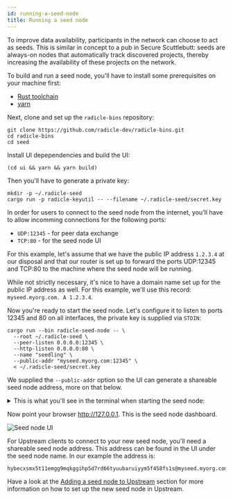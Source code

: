 ```yaml
---
id: running-a-seed-node
title: Running a seed node
---
```


To improve data availability, participants in the network can choose to act as
seeds. This is similar in concept to a pub in Secure Scuttlebutt: seeds are
always-on nodes that automatically track discovered projects, thereby
increasing the availability of these projects on the network.

To build and run a seed node, you'll have to install some prerequisites on your
machine first:

  - [Rust toolchain][rust]
  - [yarn][yarn]

Next, clone and set up the `radicle-bins` repository:

    git clone https://github.com/radicle-dev/radicle-bins.git
    cd radicle-bins
    cd seed

Install UI depependencies and build the UI:

    (cd ui && yarn && yarn build)

Then you'll have to generate a private key:

    mkdir -p ~/.radicle-seed
    cargo run -p radicle-keyutil -- --filename ~/.radicle-seed/secret.key

In order for users to connect to the seed node from the internet, you'll have
to allow incomming connections for the following ports:

  - `UDP:12345`  - for peer data exchange
  - `TCP:80`     - for the seed node UI

For this example, let's assume that we have the public IP address `1.2.3.4` at
our disposal and that our router is set up to forward the ports UDP:12345 and
TCP:80 to the machine where the seed node will be running.

While not strictly necessary, it's nice to have a domain name set up for the
public IP address as well. For this example, we'll use this record:
`myseed.myorg.com. A 1.2.3.4`.

Now you're ready to start the seed node. Let's configure it to listen to ports
12345 and 80 on all interfaces, the private key is supplied via `STDIN`:

    cargo run --bin radicle-seed-node -- \
      --root ~/.radicle-seed \
      --peer-listen 0.0.0.0:12345 \
      --http-listen 0.0.0.0:80 \
      --name "seedling" \
      --public-addr "myseed.myorg.com:12345" \
      < ~/.radicle-seed/secret.key

We supplied the `--public-addr` option so the UI can generate a shareable seed
node address, more on that below.

<details>
  <summary>This is what you'll see in the terminal when starting the seed node:</summary>

    $ cargo run --bin radicle-seed-node -- \
      --root ~/.radicle-seed \
      --peer-listen 0.0.0.0:12345 \
      --http-listen 0.0.0.0:80 \
      --name "seedling" \
      --public-addr "myseed.myorg.com:12345" \
      < ~/.radicle-seed/secret.key
        Finished dev [unoptimized + debuginfo] target(s) in 0.39s
         Running `/Users/rudolfs/work/radicle-bins/target/debug/radicle-seed-node --root /Users/rudolfs/.radicle-seed --peer-listen '0.0.0.0:12345' --http-listen '0.0.0.0:80' --name seedling --public-addr 'myseed.myorg.com:12345'`
    Nov 10 16:48:11.006  INFO radicle_seed: Initializing tracker to track everything..
    Nov 10 16:48:11.006  INFO Protocol::run{local.id=hybecxsmx5t11emgg9mqkggihp5d7rd66tyuubaruiyym5f458fs1s local.addr=0.0.0.0:12345}: librad::net::protocol: Listening
    Nov 10 16:48:11.011  INFO Server::run{addr=V4(0.0.0.0:80)}: warp::server: listening on http://0.0.0.0:80
    Nov 10 16:48:11.012  INFO radicle_seed_node::frontend: Listening(V4(0.0.0.0:12345))
</details>

Now point your browser http://127.0.0.1. This is the seed node dashboard.

![Seed node UI](/img/seed-node-ui.png)

For Upstream clients to connect to your new seed node, you'll need a shareable
seed node address. This address can be found in the UI under the seed node
name. In our example the address is:

    hybecxsmx5t11emgg9mqkggihp5d7rd66tyuubaruiyym5f458fs1s@myseed.myorg.com:12345

Have a look at the [Adding a seed node to Upstream](getting-started/getting-started.md#adding-a-seed-node-to-upstream)
section for more information on how to set up the new seed node in Upstream.

[seed]: https://github.com/radicle-dev/radicle-bins/tree/master/seed
[rust]: https://www.rust-lang.org/tools/install
[yarn]: https://yarnpkg.com/getting-started/install
